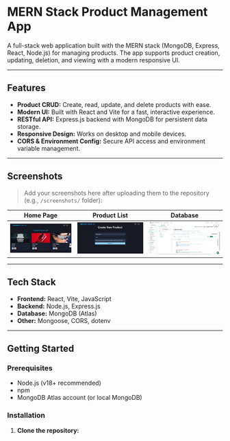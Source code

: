 # MERN Stack Product Management App

A full-stack web application built with the MERN stack (MongoDB, Express, React, Node.js) for managing products. The app supports product creation, updating, deletion, and viewing with a modern responsive UI.

---

## Features

- **Product CRUD:** Create, read, update, and delete products with ease.
- **Modern UI:** Built with React and Vite for a fast, interactive experience.
- **RESTful API:** Express.js backend with MongoDB for persistent data storage.
- **Responsive Design:** Works on desktop and mobile devices.
- **CORS & Environment Config:** Secure API access and environment variable management.

---

## Screenshots

> Add your screenshots here after uploading them to the repository (e.g., `/screenshots/` folder):

| Home Page | Product List | Database  |
|-----------|--------------|-------------|
| ![Home](homepage.png) | ![List](products.png) | ![Add](database.png) |

---

## Tech Stack

- **Frontend:** React, Vite, JavaScript
- **Backend:** Node.js, Express.js
- **Database:** MongoDB (Atlas)
- **Other:** Mongoose, CORS, dotenv

---

##  Getting Started

### Prerequisites

- Node.js (v18+ recommended)
- npm
- MongoDB Atlas account (or local MongoDB)

### Installation

1. **Clone the repository:**
